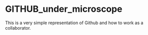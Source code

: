 # GITHUB_under_microscope
This is a very simple representation of Github and how to work as a collaborator.
